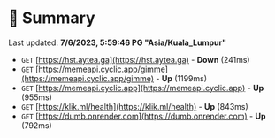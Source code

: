 # 📖 Summary
Last updated: **7/6/2023, 5:59:46 PG "Asia/Kuala_Lumpur"**

- `GET` [https://hst.aytea.ga](https://hst.aytea.ga) - **Down** (241ms)
- `GET` [https://memeapi.cyclic.app/gimme](https://memeapi.cyclic.app/gimme) - **Up** (1199ms)
- `GET` [https://memeapi.cyclic.app](https://memeapi.cyclic.app) - **Up** (955ms)
- `GET` [https://klik.ml/health](https://klik.ml/health) - **Up** (843ms)
- `GET` [https://dumb.onrender.com](https://dumb.onrender.com) - **Up** (792ms)
